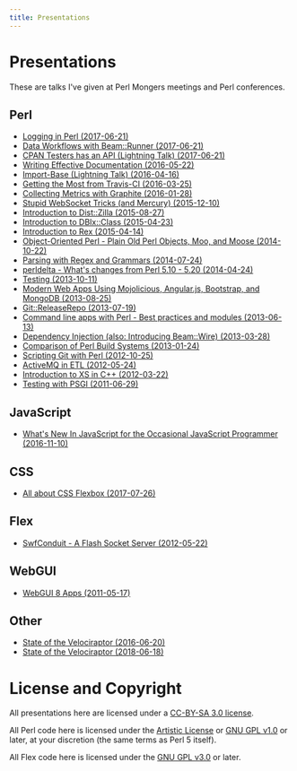 ```yaml
---
title: Presentations
---
```


# Presentations

These are talks I've given at Perl Mongers meetings and Perl conferences.

## Perl

* [Logging in Perl (2017-06-21)](https://preaction.github.io/Logging-in-Perl/)
* [Data Workflows with Beam::Runner (2017-06-21)](https://preaction.github.io/Data-Workflows-With-Beam/)
* [CPAN Testers has an API (Lightning Talk) (2017-06-21)](https://preaction.github.io/CPAN-Testers-Has-An-API/#/)
* [Writing Effective Documentation (2016-05-22)](http://preaction.github.io/Effective-Documentation)
* [Import-Base (Lightning Talk) (2016-04-16)](http://preaction.github.io/Import-Base-Talk)
* [Getting the Most from Travis-CI (2016-03-25)](http://preaction.github.io/Getting-The-Most-From-Travis-CI-For-Perl)
* [Collecting Metrics with Graphite (2016-01-28)](http://preaction.github.io/Collecting-Metrics-With-Graphite)
* [Stupid WebSocket Tricks (and Mercury) (2015-12-10)](http://preaction.github.io/Stupid-Websocket-Tricks-With-Perl)
* [Introduction to Dist::Zilla (2015-08-27)](http://preaction.github.io/Introduction-to-Dist-Zilla/)
* [Introduction to DBIx::Class (2015-04-23)](http://preaction.github.io/Introduction-to-DBIx-Class/)
* [Introduction to Rex (2015-04-14)](http://preaction.github.io/Introduction-to-Rex)
* [Object-Oriented Perl - Plain Old Perl Objects, Moo, and Moose (2014-10-22)](http://chicago.pm.org/Object-Oriented/)
* [Parsing with Regex and Grammars (2014-07-24)](http://chicago.pm.org/Parsing-Regex-Grammars/)
* [perldelta - What's changes from Perl 5.10 - 5.20 (2014-04-24)](http://chicago.pm.org/perldelta)
* [Testing (2013-10-11)](http://chicago.pm.org/Testing)
* [Modern Web Apps Using Mojolicious, Angular.js, Bootstrap, and MongoDB (2013-08-25)](/talks/Perl/Mojo-Angular.html)
* [Git::ReleaseRepo (2013-07-19)](/talks/Perl/Git-ReleaseRepo.html)
* [Command line apps with Perl - Best practices and modules (2013-06-13)](http://chicago.pm.org/Command-Line-Apps/)
* [Dependency Injection (also: Introducing Beam::Wire) (2013-03-28)](/talks/Perl/Dependency-Injection.html)
* [Comparison of Perl Build Systems (2013-01-24)](/talks/Perl/Compare-Building-Modules.html)
* [Scripting Git with Perl (2012-10-25)](/talks/Perl/Scripting-Git.html)
* [ActiveMQ in ETL (2012-05-24)](/talks/Perl/ActiveMQ-ETL.html)
* [Introduction to XS in C++ (2012-03-22)](/talks/Perl/Intro-XS-CXX.html)
* [Testing with PSGI (2011-06-29)](/talks/Perl/PSGI-Testing.html)

## JavaScript

* [What's New In JavaScript for the Occasional JavaScript
  Programmer (2016-11-10)](http://preaction.github.io/ES6-For-JS-Irregulars)

## CSS

* [All about CSS Flexbox (2017-07-26)](https://preaction.github.io/CSS-All-About-Flexbox/)

## Flex

* [SwfConduit - A Flash Socket Server (2012-05-22)](/talks/Flex/SwfConduit.html)

## WebGUI

* [WebGUI 8 Apps (2011-05-17)](/talks/WebGUI/8-apps.html)

## Other

* [State of the Velociraptor (2016-06-20)](http://preaction.github.io/SOTV-YAPCNA-2016/)
* [State of the Velociraptor (2018-06-18)](SOTV-TPCNA-2018)

# License and Copyright

All presentations here are licensed under a [CC-BY-SA 3.0
license](http://creativecommons.org/licenses/by-sa/3.0/us/).

All Perl code here is licensed under the [Artistic
License](http://dev.perl.org/licenses/artistic.html) or [GNU GPL
v1.0](http://www.gnu.org/licenses/gpl-1.0.txt) or later, at your
discretion (the same terms as Perl 5 itself).

All Flex code here is licensed under the [GNU GPL
v3.0](http://www.gnu.org/licenses/gpl-3.0.txt) or later.

